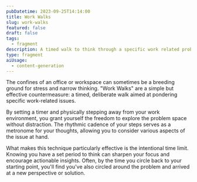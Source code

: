 ```yaml
---
pubDatetime: 2023-09-25T14:14:00
title: Work Walks
slug: work-walks
featured: false
draft: false
tags:
  - fragment
description: A timed walk to think through a specific work related problem.
type: fragment
aiUsage:
  - content-generation
---
```


The confines of an office or workspace can sometimes be a breeding ground for stress and narrow thinking. "Work Walks" are a simple but effective countermeasure: a timed, deliberate walk aimed at pondering specific work-related issues.

By setting a timer and physically stepping away from your work environment, you grant yourself the freedom to explore the problem space without distraction. The rhythmic cadence of your steps serves as a metronome for your thoughts, allowing you to consider various aspects of the issue at hand.

What makes this technique particularly effective is the intentional time limit. Knowing you have a set period to think can sharpen your focus and encourage actionable insights. Often, by the time you circle back to your starting point, you'll find you've also circled around the problem and arrived at a new perspective or solution.
